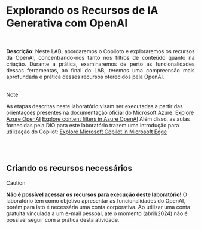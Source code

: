# Explorando os Recursos de IA Generativa com OpenAI

<br>
<p align = "justify"><b>Descrição</b>: Neste LAB, abordaremos o Copiloto e exploraremos os recursos da OpenAI, concentrando-nos tanto nos filtros de conteúdo quanto na criação. Durante a prática, examinaremos de perto as funcionalidades dessas ferramentas, ao final do LAB, teremos uma compreensão mais aprofundada e prática desses recursos oferecidos pela OpenAI.
<br><br>

> [!NOTE]
> As etapas descritas neste laboratório visam ser executadas a partir das orientações presentes na documentação oficial do Microsoft Azure: 
> <a href = "https://microsoftlearning.github.io/mslearn-ai-fundamentals/Instructions/Labs/13-azure-openai.html">Explore Azure OpenAI</a>
> <a href = "https://microsoftlearning.github.io/mslearn-ai-fundamentals/Instructions/Labs/14-azure-openai-content-filters.html">Explore content filters in Azure OpenAI</a>
> Além disso, as aulas fornecidas pela DIO para este laboratório trazem uma introdução para utilização do Copilot: <a href = "https://microsoftlearning.github.io/mslearn-ai-fundamentals/Instructions/Labs/12-generative-ai.html">Explore Microsoft Copilot in Microsoft Edge</a>

<br><br>

## Criando os recursos necessários
> [!CAUTION]
> <b>Não é possível acessar os recursos para execução deste laboratório!</b>
> O laboratório tem como objetivo apresentar as funcionalidades do OpenAI, porém para isto é necessária uma conta corporativa.
> Ao utilizar uma conta gratuita vinculada a um e-mail pessoal, até o momento (abril/2024) não é possível seguir com a prática desta atividade. 